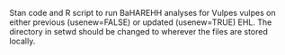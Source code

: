 Stan code and R script to run BaHAREHH analyses for Vulpes vulpes on either previous (usenew=FALSE) or updated (usenew=TRUE) EHL. The directory in setwd should be changed to wherever the files are stored locally. 
